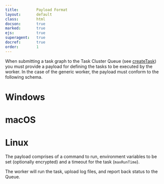 ```yaml
---
title:        Payload Format
layout:       default
class:        html
docson:       true
marked:       true
ejs:          true
superagent:   true
docref:       true
order:        1
---
```


When submitting a task graph to the Task Cluster Queue (see
[createTask](/reference/platform/queue/reference/api-docs#createTask)) you must provide a
payload for defining the tasks to be executed by the worker. In the case of the
generic worker, the payload must conform to the following schema.


# Windows

<div data-render-schema="https://schemas.taskcluster.net/generic-worker/v1/windows.json"></div>

# macOS

<div data-render-schema="https://schemas.taskcluster.net/generic-worker/v1/macos.json"></div>

# Linux

<div data-render-schema="https://schemas.taskcluster.net/generic-worker/v1/linux.json"></div>

The payload comprises of a command to run, environment variables to be set
(optionally encrypted) and a timeout for the task (`maxRunTime`).

The worker will run the task, upload log files, and report back status to the
Queue.

